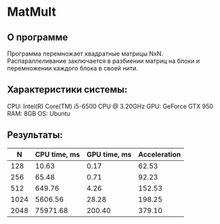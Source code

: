 # MatMult
## О программе
Программа перемножает квадратные матрицы NxN. 
Распараллеливание заключается в разбиении матриц на блоки и перемножении каждого блока в своей нити.
## Характеристики системы:
CPU: Intel(R) Core(TM) i5-6500 CPU @ 3.20GHz 
GPU: GeForce GTX 950 
RAM: 8GB 
OS: Ubuntu 
## Результаты:
| N | CPU time, ms | GPU time, ms | Acceleration |
| --- | --- | --- | --- |
| 128 | 10.63 | 0.17 | 62.53 |
| 256 | 65.48 | 0.71 | 92.23 |
| 512 | 649.76 | 4.26 | 152.53 |
| 1024 | 5606.56 | 28.28 | 198.25 |
| 2048 | 75971.68 | 200.40 | 379.10 |